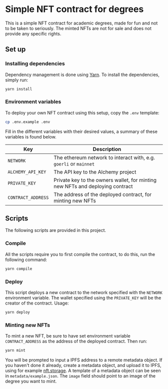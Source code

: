 # Simple NFT contract for degrees

This is a simple NFT contract for academic degrees, made for fun and not to be taken to seriously. The minted NFTs are not for sale and does not provide any specific rights.

## Set up

### Installing dependencies

Dependency management is done using [Yarn](https://yarnpkg.com/). To install the dependencies, simply run:

```sh
yarn install
```

### Environment variables

To deploy your own NFT contract using this setup, copy the `.env` template:

```sh
cp .env.example .env
```

Fill in the different variables with their desired values, a summary of these variables is found below.

| Key                | Description                                                                   |
| ------------------ | ----------------------------------------------------------------------------- |
| `NETWORK`          | The ethereum network to interact with, e.g. `goerli` or `mainnet`             |
| `ALCHEMY_API_KEY`  | The API key to the Alchemy project                                            |
| `PRIVATE_KEY`      | Private key to the owners wallet, for minting new NFTs and deploying contract |
| `CONTRACT_ADDRESS` | The address of the deployed contract, for minting new NFTs                    |

## Scripts

The following scripts are provided in this project.

### Compile

All the scripts require you to first compile the contract, to do this, run the following command:

```sh
yarn compile
```

### Deploy

This script deploys a new contract to the network specified with the `NETWORK` environment variable. The wallet specified using the `PRIVATE_KEY` will be the creator of the contract. Usage:

```sh
yarn deploy
```

### Minting new NFTs

To mint a new NFT, be sure to have set environment variable `CONTRACT_ADDRESS` as the address of the deployed contract. Then run:

```sh
yarn mint
```

You will be prompted to input a IPFS address to a remote metadata object. If you haven't done it already, create a metadata object, and upload it to IPFS, using for example [nft.storage](https://nft.storage/). A template of a metadata object can be seen in `metadata/example.json`. The `image` field should point to an image of the degree you want to mint.
